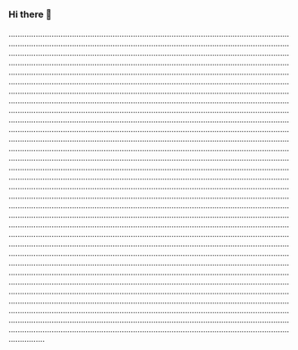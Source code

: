 ### Hi there 👋

................................................................................................................................................................................................................................................................................................................................................................................................................................................................................................................................................................................................................................................................................................................................................................................................................................................................................................................................................................................................................................................................................................................................................................................................................................................................................................................................................................................................................................................................................................................................................................................................................................................................................................................................................................................................................................................................................................................................................................................................................................................................................................................................................................................................................................................................................................................................................................................................................................................................................................................................................................................................................................................................................................................................................................................................................................................................................................................................................................................................................................................................................................................................................................................................................................................................................................................................................................................................................................................................................................................................................................................................................................................................................................................................................................................................................................................................................................................................................................................................................................................................................................................................................